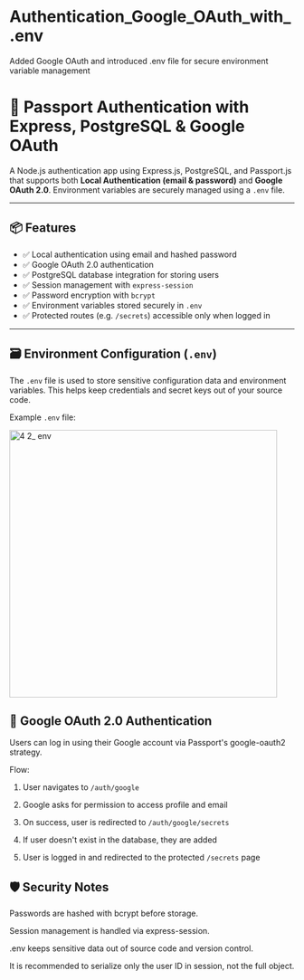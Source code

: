 # Authentication_Google_OAuth_with_.env
Added Google OAuth and introduced .env file for secure environment variable management


# 🔐 Passport Authentication with Express, PostgreSQL & Google OAuth

A Node.js authentication app using Express.js, PostgreSQL, and Passport.js that supports both **Local Authentication (email & password)** and **Google OAuth 2.0**. Environment variables are securely managed using a `.env` file.

---

## 📦 Features

- ✅ Local authentication using email and hashed password
- ✅ Google OAuth 2.0 authentication
- ✅ PostgreSQL database integration for storing users
- ✅ Session management with `express-session`
- ✅ Password encryption with `bcrypt`
- ✅ Environment variables stored securely in `.env`
- ✅ Protected routes (e.g. `/secrets`) accessible only when logged in

---

## 🗃️ Environment Configuration (`.env`)

The `.env` file is used to store sensitive configuration data and environment variables. This helps keep credentials and secret keys out of your source code.

Example `.env` file:


<img width="473" alt="4 2_ env" src="https://github.com/user-attachments/assets/cb40cffd-a527-4532-9eb9-00794780f52a" />


## 🔑 Google OAuth 2.0 Authentication
Users can log in using their Google account via Passport's google-oauth2 strategy.

Flow:

1. User navigates to `/auth/google`

2. Google asks for permission to access profile and email

3. On success, user is redirected to `/auth/google/secrets`

4. If user doesn't exist in the database, they are added

5. User is logged in and redirected to the protected `/secrets` page


## 🛡️ Security Notes
Passwords are hashed with bcrypt before storage.

Session management is handled via express-session.

.env keeps sensitive data out of source code and version control.

It is recommended to serialize only the user ID in session, not the full object.


